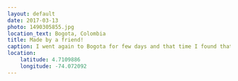 ```yaml
---
layout: default
date: 2017-03-13
photo: 1490305855.jpg
location_text: Bogota, Colombia
title: Made by a friend!
caption: I went again to Bogota for few days and that time I found that painting made my friend Leon in the Candelaria area. Well done buddy!
location:
    latitude: 4.7109886
    longitude: -74.072092
---
```

